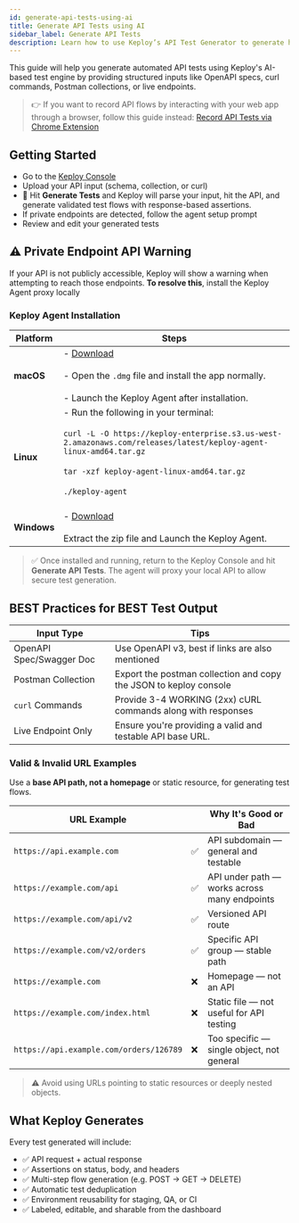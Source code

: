 ```yaml
---
id: generate-api-tests-using-ai
title: Generate API Tests using AI
sidebar_label: Generate API Tests
description: Learn how to use Keploy’s API Test Generator to generate high-quality API test suites using AI from OpenAPI, curl, Postman, or traffic.
---
```


This guide will help you generate automated API tests using Keploy's AI-based test engine by providing structured inputs like OpenAPI specs, curl commands, Postman collections, or live endpoints.

> 👉 If you want to record API flows by interacting with your web app through a browser, follow this guide instead: [Record API Tests via Chrome Extension](https://keploy.io/docs/running-keploy/api-testing-chrome-extension/)

## Getting Started

- Go to the [Keploy Console](https://app.keploy.io/api-testing/generate)
- Upload your API input (schema, collection, or curl)
- 👊 Hit **Generate Tests** and Keploy will parse your input, hit the API, and generate validated test flows with response-based assertions.
- If private endpoints are detected, follow the agent setup prompt
- Review and edit your generated tests

## ⚠️ Private Endpoint API Warning

If your API is not publicly accessible, Keploy will show a warning when attempting to reach those endpoints. **To resolve this**, install the Keploy Agent proxy locally

### Keploy Agent Installation

| Platform    | Steps                                                                                                                                                                                                                                                                   |
| ----------- | ----------------------------------------------------------------------------------------------------------------------------------------------------------------------------------------------------------------------------------------------------------------------- |
| **macOS**   | - [Download](https://keploy-enterprise.s3.us-west-2.amazonaws.com/releases/latest/Keploy+Agent.dmg) <br /><br /> - Open the `.dmg` file and install the app normally. <br /><br /> - Launch the Keploy Agent after installation. <br />                                 |
| **Linux**   | - Run the following in your terminal: <br /><br /> `curl -L -O https://keploy-enterprise.s3.us-west-2.amazonaws.com/releases/latest/keploy-agent-linux-amd64.tar.gz` <br /><br /> `tar -xzf keploy-agent-linux-amd64.tar.gz` <br /><br /> `./keploy-agent` <br /><br /> |
| **Windows** | - [Download](https://keploy-enterprise.s3.us-west-2.amazonaws.com/releases/latest/Keploy+Agent-windows_amd64.zip) <br /><br /> Extract the zip file and Launch the Keploy Agent. <br />                                                                                 |

> ✅ Once installed and running, return to the Keploy Console and hit **Generate API Tests**. The agent will proxy your local API to allow secure test generation.

## BEST Practices for BEST Test Output

| Input Type               | Tips                                                              |
| ------------------------ | ----------------------------------------------------------------- |
| OpenAPI Spec/Swagger Doc | Use OpenAPI v3, best if links are also mentioned                  |
| Postman Collection       | Export the postman collection and copy the JSON to keploy console |
| `curl` Commands          | Provide 3-4 WORKING (2xx) cURL commands along with responses      |
| Live Endpoint Only       | Ensure you're providing a valid and testable API base URL.        |

### Valid & Invalid URL Examples

Use a **base API path, not a homepage** or static resource, for generating test flows.

| URL Example                             |     | Why It's Good or Bad                         |
| --------------------------------------- | --- | -------------------------------------------- |
| `https://api.example.com`               | ✅  | API subdomain — general and testable         |
| `https://example.com/api`               | ✅  | API under path — works across many endpoints |
| `https://example.com/api/v2`            | ✅  | Versioned API route                          |
| `https://example.com/v2/orders`         | ✅  | Specific API group — stable path             |
| `https://example.com`                   | ❌  | Homepage — not an API                        |
| `https://example.com/index.html`        | ❌  | Static file — not useful for API testing     |
| `https://api.example.com/orders/126789` | ❌  | Too specific — single object, not general    |

> ⚠️ Avoid using URLs pointing to static resources or deeply nested objects.

## What Keploy Generates

Every test generated will include:

- ✅ API request + actual response
- ✅ Assertions on status, body, and headers
- ✅ Multi-step flow generation (e.g. POST → GET → DELETE)
- ✅ Automatic test deduplication
- ✅ Environment reusability for staging, QA, or CI
- ✅ Labeled, editable, and sharable from the dashboard

[//]: # "## Next Steps"
[//]: #
[//]: # "- 👉 [Run the generated tests](/docs/running-keploy/run-ai-generated-api-tests)"
[//]: # "- 🔁 [Self-heal for API changes](/docs/running-keploy/self-healing-ai-api-tests)"
[//]: # "- 🧹 [Review, clean, and improve test flows](/docs/running-keploy/review-and-improve-ai-generated-tests)"
[//]: # "- 🤝 [Share tests and test-reports with your team](/docs/running-keploy/share-tests)"
[//]: # "- 🚀 [Integrate tests in your CI/CD pipeline](/docs/running-keploy/ci-cd-ai-gen-api-tests)"
